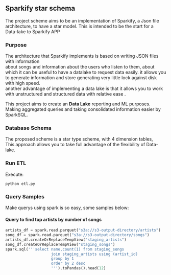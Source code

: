 ## Sparkify star schema

The project scheme aims to be an implementation of Sparkify, 
a Json file architecture, to have a star model.
This is intended to be the start for a Data-lake to Sparkify APP

### Purpose

The architecture that Sparkify implements is based on writing JSON files with information  
about songs and information about the users who listen to them, about which it can be useful to have a datalake to request
data easily.
it allows you to generate information and store generating very little lock against disk with high speed.     
another advantage of implementing a data lake is that it allows you to work with unstructured and structured data with relative ease .

This project aims to create an **Data Lake** reporting and ML purposes.   
Making aggregated queries and taking consolidated information easier by SparkSQL. 


### Database Schema 

The proposed scheme is a star type scheme, with 4 dimension tables,  
This approach allows you to take full advantage of the flexibility of Data-lake.


### Run ETL
Execute:
```
python etl.py
```

### Query Samples

Make querys using spark is so easy, some samples below:

#### Query to find top artists by number of songs

```python
artists_df = spark.read.parquet("s3a://s3-output-directory/artists")
song_df = spark.read.parquet("s3a://s3-output-directory/songs")
artists_df.createOrReplaceTempView("staging_artists")
song_df.createOrReplaceTempView("staging_songs")
spark.sql('''select name,count(1) from staging_songs
                    join staging_artists using (artist_id)
                    group by 1 
                    order by 2 desc
                    ''').toPandas().head(12)
```




 